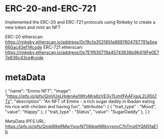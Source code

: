 # ERC-20-and-ERC-721
Implemented the ERC-20 and ERC-721 protocols using Rinkeby to create a new token and mint an NFT

ERC-20 etherscan: https://rinkeby.etherscan.io/address/0x19cfa353185fa8897604787791a5ea660ac43ef1#code
ERC-721 etherscan: https://rinkeby.etherscan.io/address/0x7E1f630719a45743636b96419Fe0E77e836c43ce#code

 # metaData 
 {
"name": "Emms NFT",
"image": "https://ipfs.io/ipfs/QmVUsLHqknAe1WtvMra6zVE3yTtJmfFAAFjguL2LRStZTz",
"description": "An NFT of Emms - a rich sugar daddy in Ibadan eating his rice with chicken and having fun",
"attributes": [
	{
 	   "trait_type" : "Mood",
	   "value": "Happy" 
	},
	{
 	   "trait_type" : "Status",
	   "value": "SugarDaddy" 
	}, ]
}

MetaData IPFS URL: https://ipfs.io/ipfs/QmbB9eRMwYsgvN71j9jbjeNRbvyxnyC7nTmz6YQN5faE1b
